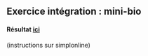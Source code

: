 ## Exercice intégration : mini-bio
#### Résultat [**ici**](https://dianatecher.github.io/integration_minibio/)

(instructions sur simplonline)
